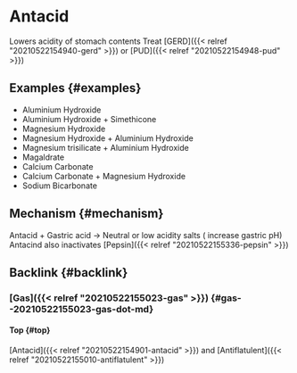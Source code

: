 # Antacid


Lowers acidity of stomach contents
Treat [GERD]({{< relref "20210522154940-gerd" >}}) or [PUD]({{< relref "20210522154948-pud" >}})


## Examples {#examples}

-   Aluminium Hydroxide
-   Aluminium Hydroxide + Simethicone
-   Magnesium Hydroxide
-   Magnesium Hydroxide + Aluminium Hydroxide
-   Magnesium trisilicate + Aluminium Hydroxide
-   Magaldrate
-   Calcium Carbonate
-   Calcium Carbonate + Magnesium Hydroxide
-   Sodium Bicarbonate


## Mechanism {#mechanism}

Antacid + Gastric acid -> Neutral or low acidity salts ( increase gastric pH)
Antacind also inactivates [Pepsin]({{< relref "20210522155336-pepsin" >}})


## Backlink {#backlink}


### [Gas]({{< relref "20210522155023-gas" >}}) {#gas--20210522155023-gas-dot-md}


#### Top {#top}

[Antacid]({{< relref "20210522154901-antacid" >}}) and [Antiflatulent]({{< relref "20210522155010-antiflatulent" >}})

